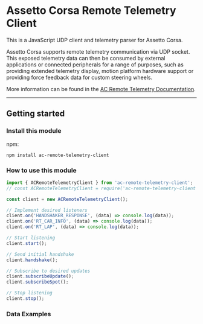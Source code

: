 # Assetto Corsa Remote Telemetry Client

This is a JavaScript UDP client and telemetry parser for Assetto Corsa.

Assetto Corsa supports remote telemetry communication via UDP socket. This exposed telemetry data can then be consumed by external applications or connected peripherals for a range of purposes, such as providing extended telemetry display, motion platform hardware support or providing force feedback data for custom steering wheels.

More information can be found in the [AC Remote Telemetry Documentation](https://docs.google.com/document/d/1KfkZiIluXZ6mMhLWfDX1qAGbvhGRC3ZUzjVIt5FQpp4/pub).

---

## Getting started

### Install this module

npm:
```
npm install ac-remote-telemetry-client
```

### How to use this module

```js
import { ACRemoteTelemetryClient } from 'ac-remote-telemetry-client';
// const ACRemoteTelemetryClient = require('ac-remote-telemetry-client');

const client = new ACRemoteTelemetryClient();

// Implement desired listeners
client.on('HANDSHAKER_RESPONSE', (data) => console.log(data));
client.on('RT_CAR_INFO', (data) => console.log(data));
client.on('RT_LAP', (data) => console.log(data));

// Start listening
client.start();

// Send initial handshake
client.handshake();

// Subscribe to desired updates
client.subscribeUpdate();
client.subscribeSpot();

// Stop listening
client.stop();
```

### Data Examples
